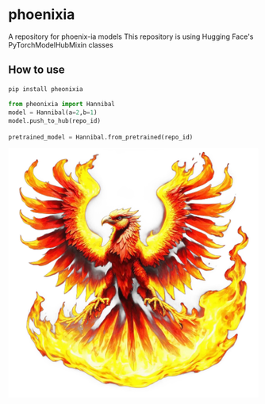 # phoenixia
A repository for phoenix-ia models 
This repository is using Hugging Face's PyTorchModelHubMixin classes

## How to use

```
pip install pheonixia
```

```python
from pheonixia import Hannibal
model = Hannibal(a=2,b=1)
model.push_to_hub(repo_id)

pretrained_model = Hannibal.from_pretrained(repo_id)
```


![pheonixia](https://github.com/not-lain/phoenixia/blob/main/logo.png?raw=true)